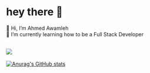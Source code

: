 # hey there 👋


👋 Hi, I’m Ahmed Awamleh<br>
🌱 I’m currently learning how to be a Full Stack Developer




<br>	
<a target="_blank" href="https://www.linkedin.com/in/ahmed-al-awamleh-135781155"><img src="https://img.shields.io/badge/-LinkedIn-0077B5?style=for-the-badge&logo=Linkedin&logoColor=white"></img></a>
&emsp;


[![Anurag's GitHub stats](https://github-readme-stats.vercel.app/api?username=AhmedAwamleh)](https://github.com/anuraghazra/github-readme-stats)

